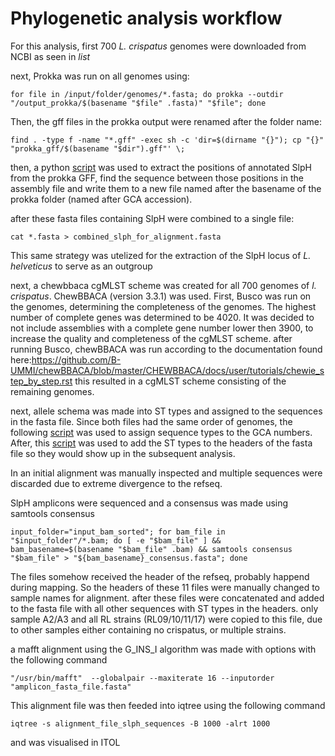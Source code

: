 # Phylogenetic analysis workflow

For this analysis, first 700 _L. crispatus_ genomes were downloaded from NCBI as seen in *list*

next, Prokka was run on all genomes using: 
```
for file in /input/folder/genomes/*.fasta; do prokka --outdir "/output_prokka/$(basename "$file" .fasta)" "$file"; done
```
Then, the gff files in the prokka output were renamed after the folder name:
```
find . -type f -name "*.gff" -exec sh -c 'dir=$(dirname "{}"); cp "{}" "prokka_gff/$(basename "$dir").gff"' \;
```
then, a python [script](Python/extract_SlpH_sequences.py) was used to extract the positions of annotated SlpH from the prokka GFF, find the sequence between those positions in the assembly file and write them to a new file named after the basename of the prokka folder (named after GCA accession).

after these fasta files containing SlpH were combined to a single file:
```
cat *.fasta > combined_slph_for_alignment.fasta
```
This same strategy was utelized for the extraction of the SlpH locus of _L. helveticus_ to serve as an outgroup

next, a chewbbaca cgMLST scheme was created for all 700 genomes of _l. crispatus_.
ChewBBACA (version 3.3.1) was used. First, Busco was run on the genomes, determining the completeness of the genomes. The highest number of complete genes was determined to be 4020. It was decided to not include assemblies with a complete gene number lower then 3900, to increase the quality and completeness of the cgMLST scheme.
after running Busco, chewBBACA was run according to the documentation found here:https://github.com/B-UMMI/chewBBACA/blob/master/CHEWBBACA/docs/user/tutorials/chewie_step_by_step.rst this resulted in a cgMLST scheme consisting of the remaining genomes.

next, allele schema was made into ST types and assigned to the sequences in the fasta file. Since both files had the same order of genomes, the following [script](Python/assign_sequences_types.py) was used to assign sequence types to the GCA numbers. After, this [script](Python/change_identifiers_sequence_types.py) was used to add the ST types to the headers of the fasta file so they would show up in the subsequent analysis.

In an initial alignment was manually inspected and multiple sequences were discarded due to extreme divergence to the refseq. 

SlpH amplicons were sequenced and a consensus was made using samtools consensus 
```
input_folder="input_bam_sorted"; for bam_file in "$input_folder"/*.bam; do [ -e "$bam_file" ] && bam_basename=$(basename "$bam_file" .bam) && samtools consensus "$bam_file" > "${bam_basename}_consensus.fasta"; done 
```
The files somehow received the header of the refseq, probably happend during mapping. So the headers of these 11 files were manually changed to sample names for alignment. after these files were concatenated and added to the fasta file with all other sequences with ST types in the headers. only sample A2/A3 and all RL strains (RL09/10/11/17) were copied to this file, due to other samples either containing no crispatus, or multiple strains.

a mafft alignment using the G_INS_I algorithm was made with options with the following command
```
"/usr/bin/mafft"  --globalpair --maxiterate 16 --inputorder "amplicon_fasta_file.fasta"

```

This alignment file was then feeded into iqtree using the following command
```
iqtree -s alignment_file_slph_sequences -B 1000 -alrt 1000
```

and was visualised in ITOL
